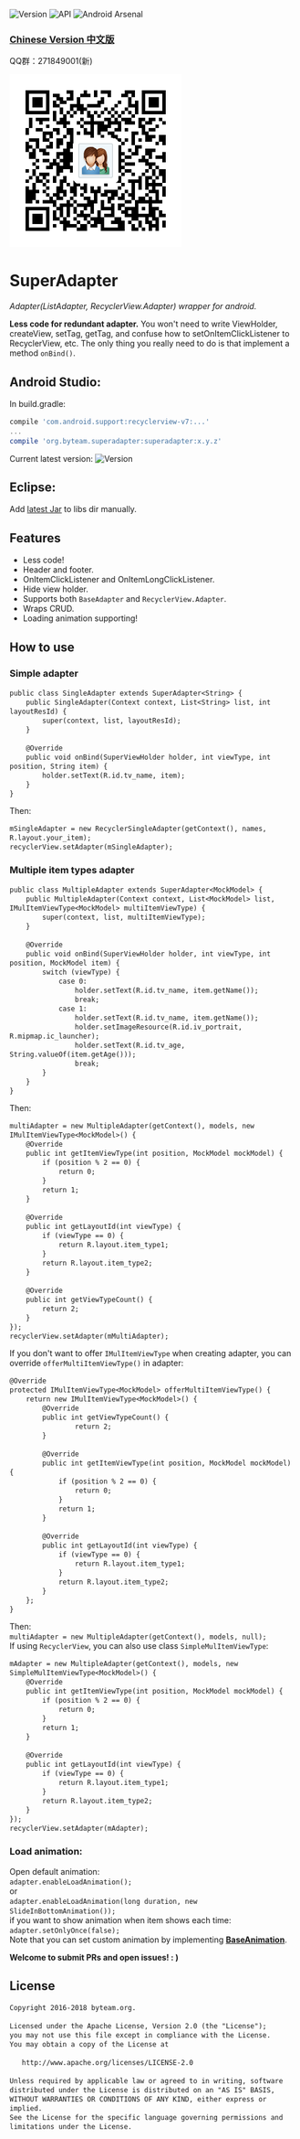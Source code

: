 ![Version](https://api.bintray.com/packages/chenenyu/maven/SuperAdapter/images/download.svg) ![API](https://img.shields.io/badge/API-9%2B-orange.svg) ![Android Arsenal](https://img.shields.io/badge/Android%20Arsenal-SuperAdapter-brightgreen.svg?style=flat) 

### [Chinese Version 中文版](http://www.jianshu.com/p/d6a76fd3ea5b)
QQ群：271849001(新)  

![QQ群二维码](img/qq_qun.png)
# SuperAdapter
*Adapter(ListAdapter, RecyclerView.Adapter) wrapper for android.*

**Less code for redundant adapter.** You won't need to write ViewHolder, createView, setTag, getTag, and confuse how to setOnItemClickListener to RecyclerView, etc. The only thing you really need to do is that implement a method `onBind()`.  

## Android Studio:

In build.gradle: 

````groovy
compile 'com.android.support:recyclerview-v7:...'
...
compile 'org.byteam.superadapter:superadapter:x.y.z'
````

Current latest version: ![Version](https://api.bintray.com/packages/chenenyu/maven/SuperAdapter/images/download.svg)

## Eclipse:
Add [latest Jar](https://github.com/byteam/SuperAdapter/releases) to libs dir manually.

## Features
* Less code!
* Header and footer.
* OnItemClickListener and OnItemLongClickListener.
* Hide view holder.
* Supports both `BaseAdapter` and `RecyclerView.Adapter`.
* Wraps CRUD.
* Loading animation supporting!

## How to use

### Simple adapter

```
public class SingleAdapter extends SuperAdapter<String> {
	public SingleAdapter(Context context, List<String> list, int layoutResId) {
		super(context, list, layoutResId);
	}

	@Override
	public void onBind(SuperViewHolder holder, int viewType, int position, String item) {
		holder.setText(R.id.tv_name, item);
	}
}
```

Then:  

```
mSingleAdapter = new RecyclerSingleAdapter(getContext(), names, R.layout.your_item);  
recyclerView.setAdapter(mSingleAdapter);
```
### Multiple item types adapter

```
public class MultipleAdapter extends SuperAdapter<MockModel> {
	public MultipleAdapter(Context context, List<MockModel> list, IMulItemViewType<MockModel> multiItemViewType) {
		super(context, list, multiItemViewType);
	}

	@Override
	public void onBind(SuperViewHolder holder, int viewType, int position, MockModel item) {
		switch (viewType) {
			case 0:
				holder.setText(R.id.tv_name, item.getName());
				break;
			case 1:
				holder.setText(R.id.tv_name, item.getName());
				holder.setImageResource(R.id.iv_portrait, R.mipmap.ic_launcher);
				holder.setText(R.id.tv_age, String.valueOf(item.getAge()));
				break;
		}
	}
}
```

Then:  

```
multiAdapter = new MultipleAdapter(getContext(), models, new IMulItemViewType<MockModel>() {
	@Override
	public int getItemViewType(int position, MockModel mockModel) {
		if (position % 2 == 0) {
			return 0;
		}
		return 1;
	}

	@Override
	public int getLayoutId(int viewType) {
		if (viewType == 0) {
			return R.layout.item_type1;
		}
		return R.layout.item_type2;
	}

	@Override
	public int getViewTypeCount() {
		return 2;
	}
});
recyclerView.setAdapter(mMultiAdapter);
```

If you don't want to offer `IMulItemViewType` when creating adapter, you can override `offerMultiItemViewType()` in adapter:

```
@Override
protected IMulItemViewType<MockModel> offerMultiItemViewType() {
	return new IMulItemViewType<MockModel>() {
		@Override
		public int getViewTypeCount() {
				return 2;
		}

		@Override
		public int getItemViewType(int position, MockModel mockModel) {
			if (position % 2 == 0) {
				return 0;
			}
			return 1;
		}

		@Override
		public int getLayoutId(int viewType) {
			if (viewType == 0) {
				return R.layout.item_type1;
			}
			return R.layout.item_type2;
		}
	};
}
```

Then:  
`multiAdapter = new MultipleAdapter(getContext(), models, null);`   
If using `RecyclerView`, you can also use class `SimpleMulItemViewType`:  

```
mAdapter = new MultipleAdapter(getContext(), models, new SimpleMulItemViewType<MockModel>() {
	@Override
	public int getItemViewType(int position, MockModel mockModel) {
		if (position % 2 == 0) {
			return 0;
		}
		return 1;
	}

	@Override
	public int getLayoutId(int viewType) {
		if (viewType == 0) {
			return R.layout.item_type1;
		}
		return R.layout.item_type2;
	}
});
recyclerView.setAdapter(mAdapter);
```

### Load animation:
Open default animation:  
`adapter.enableLoadAnimation();`  
 or  
`adapter.enableLoadAnimation(long duration, new SlideInBottomAnimation());`  
if you want to show animation when item shows each time:  
`adapter.setOnlyOnce(false);`  
Note that you can set custom animation by implementing **[BaseAnimation](superadapter/src/main/java/org/byteam/superadapter/animation/BaseAnimation.java)**.  


**Welcome to submit PRs and open issues!  : )**

## License

```
Copyright 2016-2018 byteam.org.

Licensed under the Apache License, Version 2.0 (the "License");
you may not use this file except in compliance with the License.
You may obtain a copy of the License at

   http://www.apache.org/licenses/LICENSE-2.0

Unless required by applicable law or agreed to in writing, software
distributed under the License is distributed on an "AS IS" BASIS,
WITHOUT WARRANTIES OR CONDITIONS OF ANY KIND, either express or implied.
See the License for the specific language governing permissions and
limitations under the License.
```

